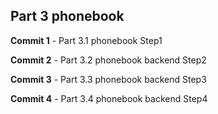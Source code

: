 ## Part 3 phonebook


**Commit 1** - Part 3.1 phonebook Step1

**Commit 2** - Part 3.2 phonebook backend Step2

**Commit 3** - Part 3.3 phonebook backend Step3

**Commit 4** - Part 3.4 phonebook backend Step4


